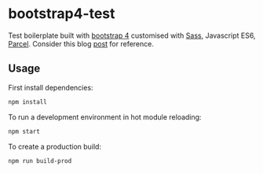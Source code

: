 # bootstrap4-test

Test boilerplate built with [bootstrap 4](https://getbootstrap.com/) customised with [Sass](https://getbootstrap.com/docs/4.0/getting-started/theming/), Javascript ES6, [Parcel](https://parceljs.org/). Consider this blog [post](https://coursetro.com/posts/code/130/Learn-Bootstrap-4-Final-in-2018-with-our-Free-Crash-Course) for reference.

## Usage

First install dependencies:

```sh
npm install
```

To run a development environment in hot module reloading:

```sh
npm start
```

To create a production build:

```sh
npm run build-prod
```


